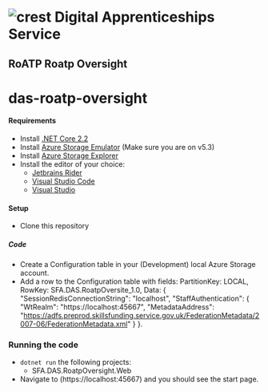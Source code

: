 # ![crest](https://assets.publishing.service.gov.uk/government/assets/crests/org_crest_27px-916806dcf065e7273830577de490d5c7c42f36ddec83e907efe62086785f24fb.png) Digital Apprenticeships Service
##  RoATP Roatp Oversight
# das-roatp-oversight



#### Requirements

- Install [.NET Core 2.2](https://www.microsoft.com/net/download)
- Install [Azure Storage Emulator](https://go.microsoft.com/fwlink/?linkid=717179&clcid=0x409) (Make sure you are on v5.3)
- Install [Azure Storage Explorer](http://storageexplorer.com/)
- Install the editor of your choice:
  - [Jetbrains Rider](https://www.jetbrains.com/rider/)
  - [Visual Studio Code](https://code.visualstudio.com/)
  - [Visual Studio](https://visualstudio.microsoft.com/)

#### Setup

- Clone this repository


##### Code

- Create a Configuration table in your (Development) local Azure Storage account.
- Add a row to the Configuration table with fields: PartitionKey: LOCAL, RowKey: SFA.DAS.RoatpOversite_1.0, Data: {
	"SessionRedisConnectionString": "localhost",
	"StaffAuthentication": {
		"WtRealm": "https://localhost:45667",
		"MetadataAddress": "https://adfs.preprod.skillsfunding.service.gov.uk/FederationMetadata/2007-06/FederationMetadata.xml"
	}
}.

### Running the code

- `dotnet run` the following projects:
  - SFA.DAS.RoatpOversight.Web
- Navigate to (https://localhost:45667) and you should see the start page.
